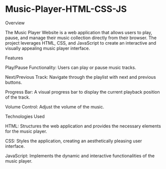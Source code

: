 # Music-Player-HTML-CSS-JS

Overview

The Music Player Website is a web application that allows users to play, pause, and manage their music collection directly from their browser. The project leverages HTML, CSS, and JavaScript to create an interactive and visually appealing music player interface.

Features

Play/Pause Functionality: Users can play or pause music tracks.

Next/Previous Track: Navigate through the playlist with next and previous buttons.

Progress Bar: A visual progress bar to display the current playback position of the track.

Volume Control: Adjust the volume of the music.

Technologies Used

HTML: Structures the web application and provides the necessary elements for the music player.

CSS: Styles the application, creating an aesthetically pleasing user interface.

JavaScript: Implements the dynamic and interactive functionalities of the music player.

